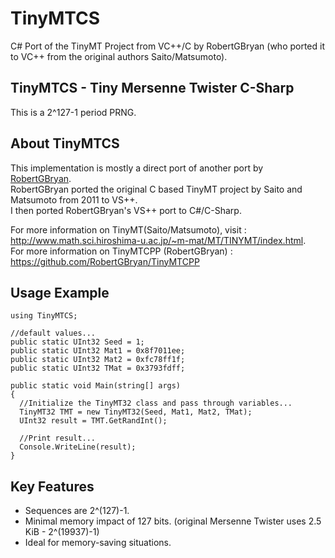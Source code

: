 # TinyMTCS
C# Port of the TinyMT Project from VC++/C by RobertGBryan (who ported it to VC++ from the original authors Saito/Matsumoto).

## TinyMTCS - Tiny Mersenne Twister C-Sharp
This is a 2^127-1 period PRNG.

## About TinyMTCS
This implementation is mostly a direct port of another port by <a href="https://github.com/RobertGBryan">RobertGBryan</a>. <br>
RobertGBryan ported the original C based TinyMT project by Saito and Matsumoto from 2011 to VS++. <br>
I then ported RobertGBryan's VS++ port to C#/C-Sharp. <br>

For more information on TinyMT(Saito/Matsumoto), visit : <br>
<a  href="http://www.math.sci.hiroshima-u.ac.jp/~m-mat/MT/TINYMT/index.html">http://www.math.sci.hiroshima-u.ac.jp/~m-mat/MT/TINYMT/index.html</a>. <br>
For more information on TinyMTCPP (RobertGBryan) : <br>
<a href="https://github.com/RobertGBryan/TinyMTCPP"> https://github.com/RobertGBryan/TinyMTCPP</a> <br>

## Usage Example
```
using TinyMTCS;

//default values...
public static UInt32 Seed = 1;
public static UInt32 Mat1 = 0x8f7011ee;
public static UInt32 Mat2 = 0xfc78ff1f;
public static UInt32 TMat = 0x3793fdff;

public static void Main(string[] args)
{  
  //Initialize the TinyMT32 class and pass through variables...
  TinyMT32 TMT = new TinyMT32(Seed, Mat1, Mat2, TMat);
  UInt32 result = TMT.GetRandInt();
  
  //Print result...
  Console.WriteLine(result);
}
```

## Key Features
- Sequences are 2^(127)-1.
- Minimal memory impact of 127 bits. (original Mersenne Twister uses 2.5 KiB - 2^(19937)-1)
- Ideal for memory-saving situations.
